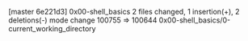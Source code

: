 [master 6e221d3] 0x00-shell_basics
 2 files changed, 1 insertion(+), 2 deletions(-)
 mode change 100755 => 100644 0x00-shell_basics/0-current_working_directory

